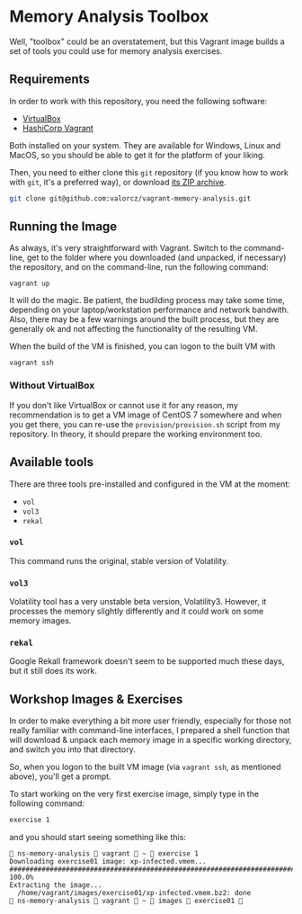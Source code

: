 # Memory Analysis Toolbox

Well, "toolbox" could be an overstatement, but this Vagrant image builds a set
of tools you could use for memory analysis exercises.

## Requirements

In order to work with this repository, you need the following software:
  * [VirtualBox](https://www.virtualbox.org/)
  * [HashiCorp Vagrant](https://www.vagrantup.com/)

Both installed on your system. They are available for Windows, Linux and MacOS,
so you should be able to get it for the platform of your liking.

Then, you need to either clone this `git` repository (if you know how to work
with `git`, it's a preferred way), or download 
[its ZIP archive](https://github.com/valorcz/vagrant-memory-analysis/archive/master.zip).

```bash
git clone git@github.com:valorcz/vagrant-memory-analysis.git
```

## Running the Image

As always, it's very straightforward with Vagrant. Switch to the command-line,
get to the folder where you downloaded (and unpacked, if necessary) the
repository, and on the command-line, run the following command:

```
vagrant up
```

It will do the magic. Be patient, the budilding process may take some time,
depending on your laptop/workstation performance and network bandwith. Also,
there may be a few warnings around the built process, but they are generally
ok and not affecting the functionality of the resulting VM.

When the build of the VM is finished, you can logon to the built VM with

```
vagrant ssh
```

### Without VirtualBox

If you don't like VirtualBox or cannot use it for any reason, my recommendation is
to get a VM image of CentOS 7 somewhere and when you get there, you can re-use the 
`provision/provision.sh` script from my repository. In theory, it should prepare
the working environment too.

## Available tools

There are three tools pre-installed and configured in the VM at the moment:

* `vol`
* `vol3`
* `rekal`

### `vol`

This command runs the original, stable version of Volatility.

### `vol3`

Volatility tool has a very unstable beta version, Volatility3. However, it
processes the memory slightly differently and it could work on some memory
images.

### `rekal`

Google Rekall framework doesn't seem to be supported much these days, but it
still does its work.

## Workshop Images & Exercises 

In order to make everything a bit more user friendly, especially for those not
really familiar with command-line interfaces, I prepared a shell function that
will download & unpack each memory image in a specific working directory, and 
switch you into that directory.

So, when you logon to the built VM image (via `vagrant ssh`, as mentioned above),
you'll get a prompt.

To start working on the very first exercise image, simply type in the following command:

```bash
exercise 1
```

and you should start seeing something like this:

```
 ns-memory-analysis  vagrant  ~  exercise 1
Downloading exercise01 image: xp-infected.vmem...
######################################################################## 100.0%
Extracting the image...
  /home/vagrant/images/exercise01/xp-infected.vmem.bz2: done
 ns-memory-analysis  vagrant  ~  images  exercise01  
```

